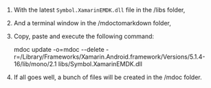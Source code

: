 
1. With the latest `Symbol.XamarinEMDK.dll` file in the /libs folder, 
2. And a terminal window in the /mdoctomarkdown folder, 
3. Copy, paste and execute the following command:  

	mdoc update -o=mdoc --delete -r=/Library/Frameworks/Xamarin.Android.framework/Versions/5.1.4-16/lib/mono/2.1 libs/Symbol.XamarinEMDK.dll

4. If all goes well, a bunch of files will be created in the /mdoc folder. 
